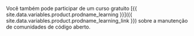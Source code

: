 Você também pode participar de um curso gratuito [{{ site.data.variables.product.prodname_learning }}]({{ site.data.variables.product.prodname_learning_link }}) sobre a manutenção de comunidades de código aberto.
